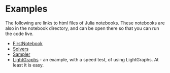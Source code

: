 # Examples

The following are links to html files of Julia notebooks.
These notebooks are also in the notebook directory, and can be open there so that you can run the code live.

* [FirstNotebook](FirstNotebook.html)
* [Solvers](Solvers.html)
* [Sampler](Sampler.html)
* [LightGraphs](LightGraphs.html) - an example, with a speed test, of using LightGraphs.  At least it is easy.